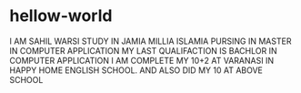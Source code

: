 # hellow-world
I AM SAHIL WARSI
STUDY IN JAMIA MILLIA ISLAMIA
PURSING IN MASTER IN COMPUTER APPLICATION
MY LAST QUALIFACTION IS BACHLOR IN COMPUTER APPLICATION
I AM COMPLETE MY 10+2 AT VARANASI IN HAPPY HOME ENGLISH SCHOOL.
AND ALSO DID MY 10 AT ABOVE SCHOOL
